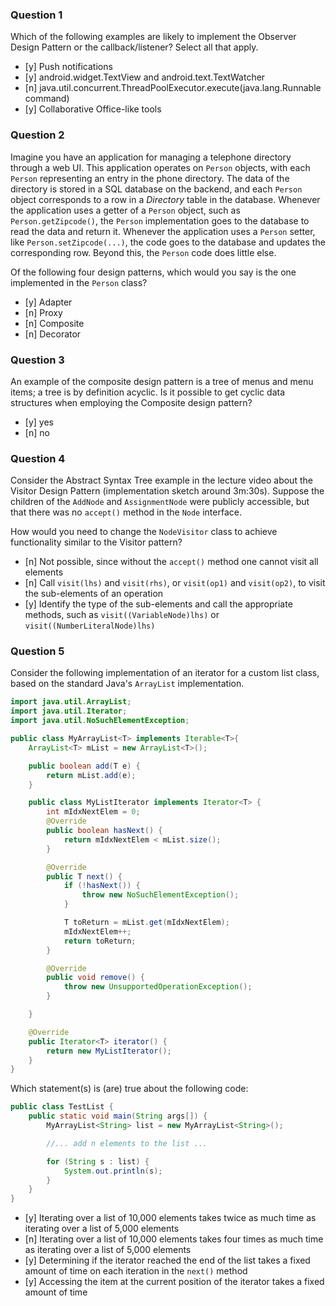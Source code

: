 ### Question 1

Which of the following examples are likely to implement the Observer Design Pattern or the callback/listener? Select all that apply.

- [y] Push notifications 
- [y] android.widget.TextView and android.text.TextWatcher 
- [n] java.util.concurrent.ThreadPoolExecutor.execute(java.lang.Runnable command)
- [y] Collaborative Office-like tools

### Question 2

Imagine you have an application for managing a telephone directory through a web UI.  This application operates on `Person` objects, with each `Person` representing an entry in the phone directory. The data of the directory is stored in a SQL database on the backend, and each `Person` object corresponds to a row in a _Directory_ table in the database. Whenever the application uses a getter of a `Person` object, such as `Person.getZipcode()`, the `Person` implementation goes to the database to read the data and return it. Whenever the application uses a `Person` setter, like `Person.setZipcode(...)`, the code goes to the database and updates the corresponding row. Beyond this, the `Person` code does little else.

Of the following four design patterns, which would you say is the one implemented in the `Person` class?

- [y] Adapter
- [n] Proxy
- [n] Composite
- [n] Decorator

### Question 3

An example of the composite design pattern is a tree of menus and menu items; a tree is by definition acyclic. Is it possible to get cyclic data structures when employing the Composite design pattern?

- [y] yes
- [n] no

### Question 4

Consider the Abstract Syntax Tree example in the lecture video about the Visitor Design Pattern (implementation sketch around 3m:30s). Suppose the children of the `AddNode` and `AssignmentNode` were publicly accessible, but that there was no `accept()` method in the `Node` interface.

How would you need to change the `NodeVisitor` class to achieve functionality similar to the Visitor pattern?

- [n] Not possible, since without the `accept()` method one cannot visit all elements
- [n] Call `visit(lhs)` and `visit(rhs)`, or `visit(op1)` and `visit(op2)`, to visit the sub-elements of an operation
- [y] Identify the type of the sub-elements and call the appropriate methods, such as `visit((VariableNode)lhs)` or `visit((NumberLiteralNode)lhs)`

### Question 5

Consider the following implementation of an iterator for a custom list class, based on the standard Java's `ArrayList` implementation.

```java
import java.util.ArrayList;
import java.util.Iterator;
import java.util.NoSuchElementException;

public class MyArrayList<T> implements Iterable<T>{
    ArrayList<T> mList = new ArrayList<T>();

    public boolean add(T e) {
        return mList.add(e);
    }

    public class MyListIterator implements Iterator<T> {
        int mIdxNextElem = 0;
        @Override
        public boolean hasNext() {
            return mIdxNextElem < mList.size();
        }

        @Override
        public T next() {
            if (!hasNext()) {
                throw new NoSuchElementException();
            }

            T toReturn = mList.get(mIdxNextElem);
            mIdxNextElem++;
            return toReturn;
        }

        @Override
        public void remove() {
            throw new UnsupportedOperationException();
        }

    }

    @Override
    public Iterator<T> iterator() {
        return new MyListIterator();
    }
}
```

Which statement(s) is (are) true about the following code:

```java
public class TestList {
    public static void main(String args[]) {
        MyArrayList<String> list = new MyArrayList<String>();

        //... add n elements to the list ...

        for (String s : list) {
            System.out.println(s);
        }
    }
}
```

- [y] Iterating over a list of 10,000 elements takes twice as much time as iterating over a list of 5,000 elements
- [n] Iterating over a list of 10,000 elements takes four times as much time as iterating over a list of 5,000 elements
- [y] Determining if the iterator reached the end of the list takes a fixed amount of time on each iteration in the `next()` method
- [y] Accessing the item at the current position of the iterator takes a fixed amount of time